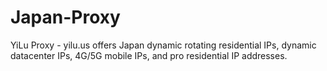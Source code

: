# Japan-Proxy
YiLu Proxy - yilu.us offers Japan dynamic rotating residential IPs, dynamic datacenter IPs, 4G/5G mobile IPs, and pro residential IP addresses.
